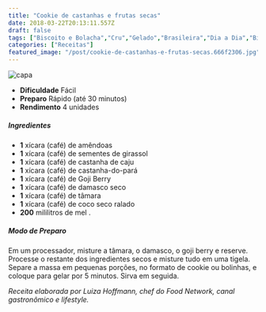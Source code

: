 ```yaml
---
title: "Cookie de castanhas e frutas secas"
date: 2018-03-22T20:13:11.557Z
draft: false
tags: ["Biscoito e Bolacha","Cru","Gelado","Brasileira","Dia a Dia","Biscoito e bolacha","Frutas e verduras","Oleaginosas","Receitas","Receitas com frutas","Receitas simples e fáceis"]
categories: ["Receitas"]
featured_image: "/post/cookie-de-castanhas-e-frutas-secas.666f2306.jpg"
---
```


![capa](/post/cookie-de-castanhas-e-frutas-secas.666f2306.jpg)

*   **Dificuldade** Fácil
*   **Preparo** Rápido (até 30 minutos)
*   **Rendimento** 4 unidades

##### Ingredientes

*   **1** xícara (café) de amêndoas
*   **1** xícara (café) de sementes de girassol
*   **1** xícara (café) de castanha de caju
*   **1** xícara (café) de castanha-do-pará
*   **1** xícara (café) de Goji Berry
*   **1** xícara (café) de damasco seco
*   **1** xícara (café) de tâmara
*   **1** xícara (café) de coco seco ralado
*   **200** mililitros de mel .

##### Modo de Preparo

Em um processador, misture a tâmara, o damasco, o goji berry e reserve. Processe o restante dos ingredientes secos e misture tudo em uma tigela. Separe a massa em pequenas porções, no formato de cookie ou bolinhas, e coloque para gelar por 5 minutos. Sirva em seguida.

_Receita elaborada por Luiza Hoffmann, chef do Food Network, canal gastronômico e lifestyle._
